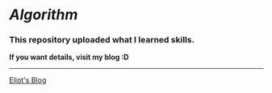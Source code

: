 # *Algorithm*  

### This repository uploaded what I learned skills.  



**If you want details, visit my blog :D**  

- - -

[Eliot's Blog](https://eliotjang.github.io/)

